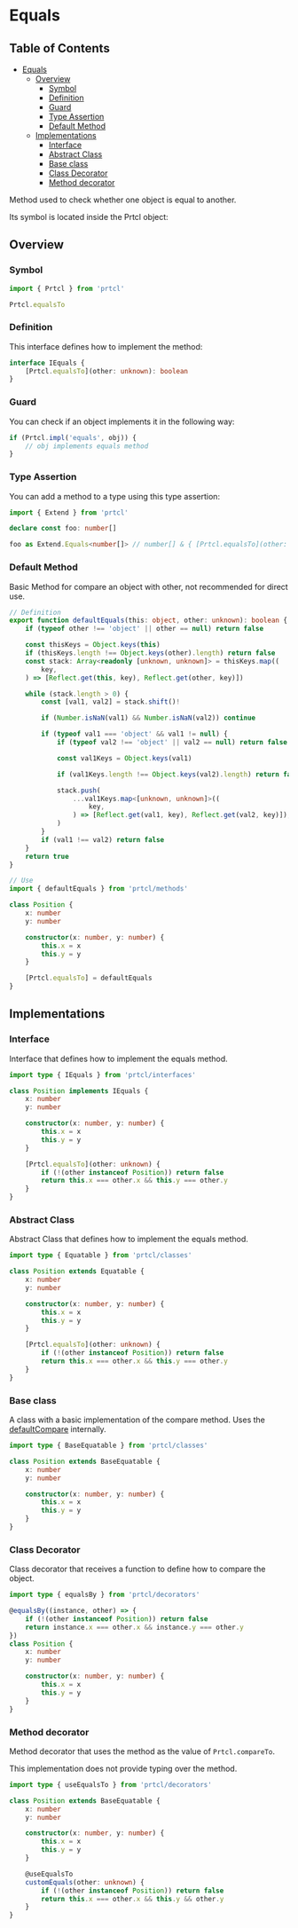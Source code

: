 # Equals

<!--toc:start-->

## Table of Contents

- [Equals](#equals)
  - [Overview](#overview)
    - [Symbol](#symbol)
    - [Definition](#definition)
    - [Guard](#guard)
    - [Type Assertion](#type-assertion)
    - [Default Method](#default-method)
  - [Implementations](#implementations)
    - [Interface](#interface)
    - [Abstract Class](#abstract-class)
    - [Base class](#base-class)
    - [Class Decorator](#class-decorator)
    - [Method decorator](#method-decorator)

<!--toc:end-->

Method used to check whether one object is equal to another.

Its symbol is located inside the Prtcl object:

## Overview

### Symbol

```typescript
import { Prtcl } from 'prtcl'

Prtcl.equalsTo
```

### Definition

This interface defines how to implement the method:

```typescript
interface IEquals {
	[Prtcl.equalsTo](other: unknown): boolean
}
```

### Guard

You can check if an object implements it in the following way:

```typescript
if (Prtcl.impl('equals', obj)) {
	// obj implements equals method
}
```

### Type Assertion

You can add a method to a type using this type assertion:

```typescript
import { Extend } from 'prtcl'

declare const foo: number[]

foo as Extend.Equals<number[]> // number[] & { [Prtcl.equalsTo](other: unknown): boolean }
```

### Default Method

Basic Method for compare an object with other, not recommended for direct use.

```typescript
// Definition
export function defaultEquals(this: object, other: unknown): boolean {
	if (typeof other !== 'object' || other == null) return false

	const thisKeys = Object.keys(this)
	if (thisKeys.length !== Object.keys(other).length) return false
	const stack: Array<readonly [unknown, unknown]> = thisKeys.map((
		key,
	) => [Reflect.get(this, key), Reflect.get(other, key)])

	while (stack.length > 0) {
		const [val1, val2] = stack.shift()!

		if (Number.isNaN(val1) && Number.isNaN(val2)) continue

		if (typeof val1 === 'object' && val1 != null) {
			if (typeof val2 !== 'object' || val2 == null) return false

			const val1Keys = Object.keys(val1)

			if (val1Keys.length !== Object.keys(val2).length) return false

			stack.push(
				...val1Keys.map<[unknown, unknown]>((
					key,
				) => [Reflect.get(val1, key), Reflect.get(val2, key)]),
			)
		}
		if (val1 !== val2) return false
	}
	return true
}

// Use
import { defaultEquals } from 'prtcl/methods'

class Position {
	x: number
	y: number

	constructor(x: number, y: number) {
		this.x = x
		this.y = y
	}

	[Prtcl.equalsTo] = defaultEquals
}
```

## Implementations

### Interface

Interface that defines how to implement the equals method.

```typescript
import type { IEquals } from 'prtcl/interfaces'

class Position implements IEquals {
	x: number
	y: number

	constructor(x: number, y: number) {
		this.x = x
		this.y = y
	}

	[Prtcl.equalsTo](other: unknown) {
		if (!(other instanceof Position)) return false
		return this.x === other.x && this.y === other.y
	}
}
```

### Abstract Class

Abstract Class that defines how to implement the equals method.

```typescript
import type { Equatable } from 'prtcl/classes'

class Position extends Equatable {
	x: number
	y: number

	constructor(x: number, y: number) {
		this.x = x
		this.y = y
	}

	[Prtcl.equalsTo](other: unknown) {
		if (!(other instanceof Position)) return false
		return this.x === other.x && this.y === other.y
	}
}
```

### Base class

A class with a basic implementation of the compare method. Uses the [defaultCompare](#default-method) internally.

```typescript
import type { BaseEquatable } from 'prtcl/classes'

class Position extends BaseEquatable {
	x: number
	y: number

	constructor(x: number, y: number) {
		this.x = x
		this.y = y
	}
}
```

### Class Decorator

Class decorator that receives a function to define how to compare the object.

```typescript
import type { equalsBy } from 'prtcl/decorators'

@equalsBy((instance, other) => {
	if (!(other instanceof Position)) return false
	return instance.x === other.x && instance.y === other.y
})
class Position {
	x: number
	y: number

	constructor(x: number, y: number) {
		this.x = x
		this.y = y
	}
}
```

### Method decorator

Method decorator that uses the method as the value of `Prtcl.compareTo`.

This implementation does not provide typing over the method.

```typescript
import type { useEqualsTo } from 'prtcl/decorators'

class Position extends BaseEquatable {
	x: number
	y: number

	constructor(x: number, y: number) {
		this.x = x
		this.y = y
	}

	@useEqualsTo
	customEquals(other: unknown) {
		if (!(other instanceof Position)) return false
		return this.x === other.x && this.y && other.y
	}
}
```

